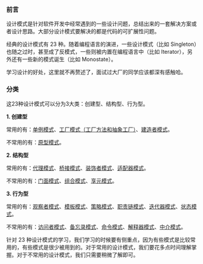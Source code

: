 ### 前言
设计模式是针对软件开发中经常遇到的一些设计问题，总结出来的一套解决方案或者设计思路。大部分设计模式要解决的都是代码的可扩展性问题。

经典的设计模式有 23 种。随着编程语言的演进，一些设计模式（比如 Singleton）也随之过时，甚至成了反模式，一些则被内置在编程语言中（比如 Iterator），另外还有一些新的模式诞生（比如 Monostate）。

学习设计的好处，这里就不再赘述了，面试过大厂的同学应该都深有感触哈。

### 分类
这23种设计模式可以分为3大类：创建型、结构型、行为型。

**1. 创建型**

常用的有：[单例模式](src/main/resources/设计模式系列篇/01-单例模式.md)、[工厂模式（工厂方法和抽象工厂）](src/main/resources/设计模式系列篇/02-工厂模式.md)、[建造者模式](src/main/resources/设计模式系列篇/03-建造者模式.md)。

不常用的有：[原型模式](src/main/resources/设计模式系列篇/04-原型模式.md)。

**2. 结构型**

常用的有：[代理模式](src/main/resources/设计模式系列篇/05-代理模式.md)、[桥接模式](src/main/resources/设计模式系列篇/06-桥接模式.md)、[装饰者模式](src/main/resources/设计模式系列篇/07-装饰器模式.md)、[适配器模式](src/main/resources/设计模式系列篇/)。

不常用的有：[门面模式](src/main/resources/设计模式系列篇/09-门面模式.md)、[组合模式](src/main/resources/设计模式系列篇/10-组合模式.md)、[享元模式](src/main/resources/设计模式系列篇/11-享元模式.md)。

**3. 行为型**

常用的有：[观察者模式](src/main/resources/设计模式系列篇/12-观察者模式.md)、[模板模式](src/main/resources/设计模式系列篇/13-模版模式.md)、[策略模式](src/main/resources/设计模式系列篇/14-策略模式.md)、[职责链模式](src/main/resources/设计模式系列篇/15-职责链模式.md)、[迭代器模式](src/main/resources/设计模式系列篇/16-迭代器模式.md)、[状态模式](src/main/resources/设计模式系列篇/17-状态模式.md)。

不常用的有：[访问者模式](src/main/resources/设计模式系列篇/18-访问者模式.md)、[备忘录模式](src/main/resources/设计模式系列篇/19-备忘录模式.md)、[命令模式](src/main/resources/设计模式系列篇/20-命令模式.md)、[解释器模式](src/main/resources/设计模式系列篇/21-解释器模式.md)、[中介模式](src/main/resources/设计模式系列篇/22-中介模式.md)。

针对 23 种设计模式的学习，我们学习的时候要有侧重点，因为有些模式是比较常用的，有些模式是很少被用到的。对于常用的设计模式，我们要花多点时间理解掌握。对于不常用的设计模式，我们只需要稍微了解即可。